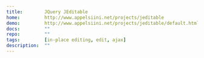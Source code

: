 ```yaml
---
title:        JQuery JEditable
home:         http://www.appelsiini.net/projects/jeditable
demo:         http://www.appelsiini.net/projects/jeditable/default.html
docs:         ""
repo:         ""
tags:         [in-place editing, edit, ajax]
description:  ""
---
```


